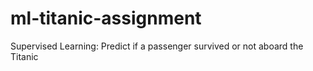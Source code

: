 # ml-titanic-assignment
Supervised Learning: Predict if a passenger survived or not aboard the Titanic
